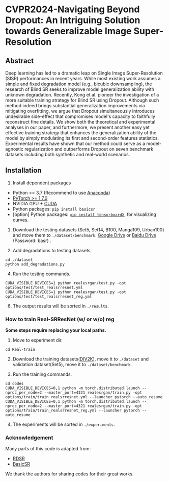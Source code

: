 # CVPR2024-Navigating Beyond Dropout: An Intriguing Solution towards Generalizable Image Super-Resolution

## Abstract

Deep learning has led to a dramatic leap on Single Image Super-Resolution (SISR) performances in recent years. While most existing work assumes a simple and fixed degradation model (e.g., bicubic downsampling), the research of Blind SR seeks to improve model generalization ability with unknown degradation. Recently, Kong et al. pioneer the investigation of a more suitable training strategy for Blind SR using Dropout. Although such method indeed brings substantial generalization improvements via mitigating overfitting, we argue that Dropout simultaneously introduces undesirable side-effect that compromises model's capacity to faithfully reconstruct fine details. We show both the theoretical and experimental analyses in our paper, and furthermore, we present another easy yet effective training strategy that enhances the generalization ability of the model by simply modulating its first and second-order features statistics. Experimental results have shown that our method could serve as a model-agnostic regularization and outperforms Dropout on seven benchmark datasets including both synthetic and real-world scenarios. 
## Installation

1. Install dependent packages 
- Python >= 3.7 (Recommend to use [Anaconda](https://www.anaconda.com/download/#linux))
- [PyTorch >= 1.7.0](https://pytorch.org/)
- NVIDIA GPU + [CUDA](https://developer.nvidia.com/cuda-downloads)
- Python packages: `pip install basicsr`
- [option] Python packages: [`pip install tensorboardX`](https://github.com/lanpa/tensorboardX), for visualizing curves.


1. Download the testing datasets (Set5, Set14, B100, Manga109, Urban100) and move them to `./dataset/benchmark`.
[Google Drive](https://drive.google.com/drive/folders/1B3DJGQKB6eNdwuQIhdskA64qUuVKLZ9u) or [Baidu Drive](https://pan.baidu.com/s/1AZDcEAFwwc1OC3KCd7EDnQ) (Password: basr) .

2. Add degradations to testing datasets.
```
cd ./dataset
python add_degradations.py
```
4. Run the testing commands.
```
CUDA_VISIBLE_DEVICES=1 python realesrgan/test.py -opt options/test/test_realsrresnet.yml
CUDA_VISIBLE_DEVICES=1 python realesrgan/test.py -opt options/test/test_realsrresnet_reg.yml
```
6. The output results will be sorted in `./results`. 

### How to train Real-SRResNet (w/ or w/o) reg

**Some steps require replacing your local paths.**

1. Move to experiment dir.
```
cd Real-train
```

2. Download the training datasets([DIV2K](https://data.vision.ee.ethz.ch/cvl/DIV2K/)), move it to `./dataset` and validation dataset(Set5), move it to `./dataset/benchmark`.

3. Run the training commands.
```
cd codes
CUDA_VISIBLE_DEVICES=0,1 python -m torch.distributed.launch --nproc_per_node=2 --master_port=4321 realesrgan/train.py -opt options/train/train_realsrresnet.yml --launcher pytorch --auto_resume
CUDA_VISIBLE_DEVICES=0,1 python -m torch.distributed.launch --nproc_per_node=2 --master_port=4321 realesrgan/train.py -opt options/train/train_realsrresnet_reg.yml --launcher pytorch --auto_resume
```
4. The experiments will be sorted in `./experiments`. 


### Acknowledgement

Many parts of this code is adapted from:

- [RDSR](https://github.com/XPixelGroup/RDSR/tree/main)
- [BasicSR](https://github.com/XPixelGroup/BasicSR/tree/master)

We thank the authors for sharing codes for their great works.

